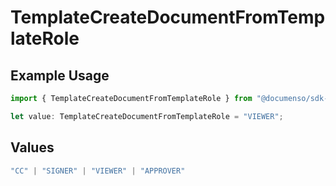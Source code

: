 # TemplateCreateDocumentFromTemplateRole

## Example Usage

```typescript
import { TemplateCreateDocumentFromTemplateRole } from "@documenso/sdk-typescript/models/operations";

let value: TemplateCreateDocumentFromTemplateRole = "VIEWER";
```

## Values

```typescript
"CC" | "SIGNER" | "VIEWER" | "APPROVER"
```